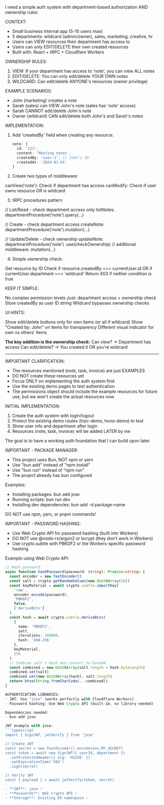 I need a simple auth system with department-based authorization AND ownership rules:

CONTEXT:
- Small business internal app (5-10 users max)
- 5 departments: wildcard (admin/owner), sales, marketing, creative, hr
- Users can VIEW resources their department has access to
- Users can only EDIT/DELETE their own created resources
- Built with: React + tRPC + Cloudflare Workers

OWNERSHIP RULES:
1. VIEW: If your department has access to 'note', you can view ALL notes
2. EDIT/DELETE: You can only edit/delete YOUR OWN notes
3. WILDCARD: Can edit/delete ANYONE's resources (owner privilege)

EXAMPLE SCENARIOS:
- John (marketing) creates a note
- Sarah (sales) can VIEW John's note (sales has 'note' access)
- Sarah CANNOT edit/delete John's note
- Owner (wildcard) CAN edit/delete both John's and Sarah's notes

IMPLEMENTATION:
1. Add 'createdBy' field when creating any resource:
   ```typescript
   note: {
     id: '123',
     content: 'Meeting notes',
     createdBy: 'user-1', // John's ID
     createdAt: '2024-01-01'
   }

2. Create two types of middleware:

canView('note'): Check if department has access
canModify: Check if user owns resource OR is wildcard


3. tRPC procedures pattern

// List/Read - check department access only
listNotes: departmentProcedure('note').query(...)

// Create - check department access
createNote: departmentProcedure('note').mutation(...)

// Update/Delete - check ownership
updateNote: departmentProcedure('note')
  .use(checkOwnership) // additional middleware
  .mutation(...)

4. Simple ownership check:

Get resource by ID
Check if resource.createdBy === currentUser.id
OR if currentUser.department === 'wildcard'
Return 403 if neither condition is true

KEEP IT SIMPLE:

No complex permission levels
Just: department access + ownership check
Store createdBy as user ID string
Wildcard bypasses ownership checks

UI HINTS:

Show edit/delete buttons only for own items (or all if wildcard)
Show "Created by: John" on items for transparency
Different visual indicator for own vs others' items

**The key addition is the ownership check:**
Can view? → Department has access
Can edit/delete? → You created it OR you're wildcard

-------------

IMPORTANT CLARIFICATION:
- The resources mentioned (note, task, invoice) are just EXAMPLES
- DO NOT create these resources yet
- Focus ONLY on implementing the auth system first
- Use the existing demo pages to test authentication
- The permissions object should include the example resources for future use, but we won't create the actual resources now

INITIAL IMPLEMENTATION:
1. Create the auth system with login/logout
2. Protect the existing demo routes (trpc-demo, hono-demo) to test
3. Show user info and department after login
4. Resources (note, task, invoice) will be added LATER by me

The goal is to have a working auth foundation that I can build upon later.

IMPORTANT - PACKAGE MANAGER:
- This project uses Bun, NOT npm or yarn
- Use "bun add" instead of "npm install"
- Use "bun run" instead of "npm run"
- The project already has bun configured

Examples:
- Installing packages: bun add jose
- Running scripts: bun run dev
- Installing dev dependencies: bun add -d package-name

DO NOT use npm, yarn, or pnpm commands!

IMPORTANT - PASSWORD HASHING:
- Use Web Crypto API for password hashing (built into Workers)
- DO NOT use @node-rs/argon2 or bcrypt (they don't work in Workers)
- Use crypto.subtle with PBKDF2 or the Workers-specific password hashing

Example using Web Crypto API:
```typescript
// Hash password
async function hashPassword(password: string): Promise<string> {
  const encoder = new TextEncoder()
  const salt = crypto.getRandomValues(new Uint8Array(16))
  const keyMaterial = await crypto.subtle.importKey(
    'raw',
    encoder.encode(password),
    'PBKDF2',
    false,
    ['deriveBits']
  )
  const hash = await crypto.subtle.deriveBits(
    {
      name: 'PBKDF2',
      salt,
      iterations: 100000,
      hash: 'SHA-256'
    },
    keyMaterial,
    256
  )
  // Combine salt + hash and convert to base64
  const combined = new Uint8Array(salt.length + hash.byteLength)
  combined.set(salt)
  combined.set(new Uint8Array(hash), salt.length)
  return btoa(String.fromCharCode(...combined))
}

AUTHENTICATION LIBRARIES:
- JWT: Use "jose" (works perfectly with Cloudflare Workers)
- Password hashing: Use Web Crypto API (built-in, no library needed)

Dependencies needed:
- bun add jose

JWT example with jose:
```typescript
import { SignJWT, jwtVerify } from 'jose'

// Create JWT
const secret = new TextEncoder().encode(env.MY_SECRET)
const token = await new SignJWT({ userId, department })
  .setProtectedHeader({ alg: 'HS256' })
  .setExpirationTime('30d')
  .sign(secret)

// Verify JWT
const { payload } = await jwtVerify(token, secret)

- **JWT**: jose ✅
- **Passwords**: Web Crypto API ✅
- **Storage**: Existing KV namespace ✅